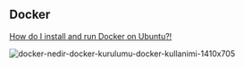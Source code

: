 ## Docker


[How do I install and run Docker on Ubuntu?!](https://github.com/nehadjsh/Docker/issues/1)


![docker-nedir-docker-kurulumu-docker-kullanimi-1410x705](https://github.com/nehadjsh/Docker/assets/110977321/9c5d692e-ebc8-43e7-8dda-77c25c6f9229)

